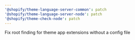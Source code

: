 ```yaml
---
'@shopify/theme-language-server-common': patch
'@shopify/theme-language-server-node': patch
'@shopify/theme-check-node': patch
---
```


Fix root finding for theme app extensions without a config file
